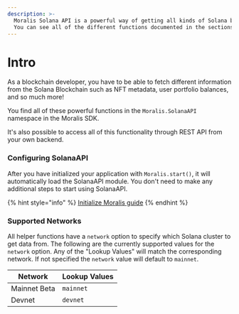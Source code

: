 ```yaml
---
description: >-
  Moralis Solana API is a powerful way of getting all kinds of Solana blockchain data.
  You can see all of the different functions documented in the sections below.
---
```


# Intro

As a blockchain developer, you have to be able to fetch different information from the Solana Blockchain such as NFT metadata, user portfolio balances, and so much more!

You find all of these powerful functions in the `Moralis.SolanaAPI` namespace in the Moralis SDK.

It's also possible to access all of this functionality through REST API from your own backend.

### Configuring SolanaAPI

After you have initialized your application with `Moralis.start()`, it will automatically load the SolanaAPI module. You don't need to make any additional steps to start using SolanaAPI.

{% hint style="info" %}
[Initialize Moralis guide](https://docs.moralis.io/moralis-server/getting-started/connect-the-sdk#initialize-the-sdk)
{% endhint %}

### Supported Networks

All helper functions have a `network` option to specify which Solana cluster to get data from. The following are the currently supported values for the `network` option. Any of the "Lookup Values" will match the corresponding network. If not specified the `network` value will default to `mainnet`.

| Network      | Lookup Values |
| ------------ | ------------- |
| Mainnet Beta | `mainnet`     |
| Devnet       | `devnet`      |
